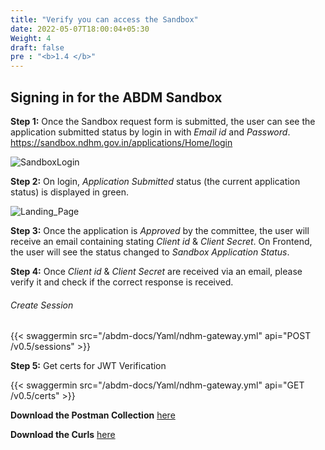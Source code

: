 ```yaml
---
title: "Verify you can access the Sandbox"
date: 2022-05-07T18:00:04+05:30
Weight: 4 
draft: false
pre : "<b>1.4 </b>"
---
```


## Signing in for the ABDM Sandbox

**Step 1:** Once the Sandbox request form is submitted, the user can see the application submitted status by login in with _Email id_ and _Password_.  
https://sandbox.ndhm.gov.in/applications/Home/login  

![SandboxLogin](/abdm-docs/img/SandboxLogin.png)  

**Step 2:** On login, _Application Submitted_ status (the current application status) is displayed in green.  

![Landing_Page](../Landing_Page.png) 

**Step 3:** Once the application is _Approved_ by the committee, the user will receive an email containing stating _Client id_ & _Client Secret_. On Frontend, the user will see the status changed to _Sandbox Application Status_.  

**Step 4:** Once _Client id_ & _Client Secret_ are received via an email, please verify it and check if the correct response is received. 

###### Create Session

{{< swaggermin src="/abdm-docs/Yaml/ndhm-gateway.yml" api="POST /v0.5/sessions" >}}


**Step 5:** Get certs for JWT Verification


{{< swaggermin src="/abdm-docs/Yaml/ndhm-gateway.yml" api="GET /v0.5/certs" >}}


**Download the Postman Collection** [here](/abdm-docs/Postman/Gateway_Session.json)

**Download the Curls** [here](/abdm-docs/Curls/Gateway_session.txt)

